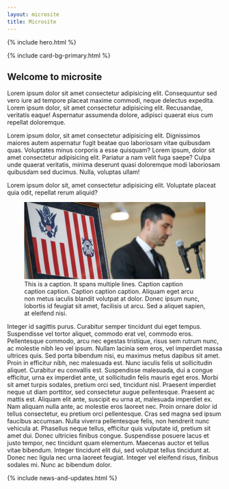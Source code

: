 ```yaml
---
layout: microsite
title: Microsite
---
```


<main id="main-content">
  {% include hero.html %}

  {% include card-bg-primary.html %}

  <div class="grid-container">
    <article id="intro" class="microsite-article grid-row grid-gap">
      <!-- Article main content -->
      <div class="microsite-article__main tablet:grid-col-8">
        <h1>Welcome to microsite</h1>
        <p>
          Lorem ipsum dolor sit amet consectetur adipisicing elit. Consequuntur sed vero iure ad tempore placeat maxime commodi, neque delectus expedita. Lorem ipsum dolor, sit amet consectetur adipisicing elit. Recusandae, veritatis eaque! Aspernatur assumenda dolore, adipisci quaerat eius cum repellat doloremque.
        </p>
        <p>
          Lorem ipsum dolor, sit amet consectetur adipisicing elit. Dignissimos maiores autem aspernatur fugit beatae quo laboriosam vitae quibusdam quas. Voluptates minus corporis a esse quisquam? Lorem ipsum, dolor sit amet consectetur adipisicing elit. Pariatur a nam velit fuga saepe? Culpa unde quaerat veritatis, minima deserunt quasi doloremque modi laboriosam quibusdam sed ducimus. Nulla, voluptas ullam!
        </p>
        <p>
          Lorem ipsum dolor sit, amet consectetur adipisicing elit. Voluptate placeat quia odit, repellat rerum aliquid?
        </p>
        <figure>
          <img src="assets/img/microsite-article-screenshot.png" alt="">
          <figcaption>
            This is a caption. It spans multiple lines. Caption caption caption caption. Caption caption caption. Aliquam eget arcu non metus iaculis blandit volutpat at dolor. Donec ipsum nunc, lobortis id feugiat sit amet, facilisis ut arcu. Sed a aliquet sapien, at eleifend nisi.
          </figcaption>
        </figure>
        <p>
          Integer id sagittis purus. Curabitur semper tincidunt dui eget tempus. Suspendisse vel tortor aliquet, commodo erat vel, commodo eros. Pellentesque commodo, arcu nec egestas tristique, risus sem rutrum nunc, ac molestie nibh leo vel ipsum. Nullam lacinia sem eros, vel imperdiet massa ultrices quis. Sed porta bibendum nisi, eu maximus metus dapibus sit amet. Proin in efficitur nibh, nec malesuada est. Nunc iaculis felis ut sollicitudin aliquet. Curabitur eu convallis est. Suspendisse malesuada, dui a congue efficitur, urna ex imperdiet ante, ut sollicitudin felis mauris eget eros. Morbi sit amet turpis sodales, pretium orci sed, tincidunt nisl. Praesent imperdiet neque ut diam porttitor, sed consectetur augue pellentesque. Praesent ac mattis est. Aliquam elit ante, suscipit eu urna at, malesuada imperdiet ex. Nam aliquam nulla ante, ac molestie eros laoreet nec. Proin ornare dolor id tellus consectetur, eu pretium orci pellentesque. Cras sed magna sed ipsum faucibus accumsan. Nulla viverra pellentesque felis, non hendrerit nunc vehicula at. Phasellus neque tellus, efficitur quis vulputate id, pretium sit amet dui. Donec ultricies finibus congue. Suspendisse posuere lacus et justo tempor, nec tincidunt quam elementum. Maecenas auctor et tellus vitae bibendum. Integer tincidunt elit dui, sed volutpat tellus tincidunt at. Donec nec ligula nec urna laoreet feugiat. Integer vel eleifend risus, finibus sodales mi. Nunc ac bibendum dolor.
        </p>
      </div>
      <!-- Article aside -->
      <aside class="microsite-article__aside tablet:grid-col-4">
        {% include news-and-updates.html %}
      </aside>
    </article>
  </div>
</main>
